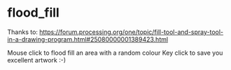 # flood_fill

Thanks to: https://forum.processing.org/one/topic/fill-tool-and-spray-tool-in-a-drawing-program.html#25080000001389423.html

Mouse click to  flood fill an area with a random colour
Key click to save you excellent artwork :-)
